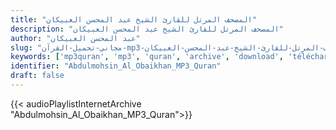 ```yaml
---
title: "المصحف المرتل للقارئ الشيخ عبد المحسن العبيكان"
description: "المصحف المرتل للقارئ الشيخ عبد المحسن العبيكان"
author: "عبد المحسن العبيكان"
slug: "مجاني-تحميل-القرآن-mp3-المصحف-المرتل-للقارئ-الشيخ-عبد-المحسن-العبيكان"
keywords: ['mp3quran', 'mp3', 'quran', 'archive', 'download', 'télécharger', 'coran', 'islam', 'Abdulmohsin', 'Al', 'Obaikhan', 'abdalmohsin', 'abd', 'almohsin', 'obaykan', 'عبد', 'المحسن', 'العبيكان', 'قرآن', 'مصحف', 'مرتل', 'مجود', 'القرآن', 'الكريم', 'المصحف', 'المرتل', 'المجود', 'إسلام', 'تحميل']
identifier: "Abdulmohsin_Al_Obaikhan_MP3_Quran"
draft: false
---
```


{{< audioPlaylistInternetArchive "Abdulmohsin_Al_Obaikhan_MP3_Quran">}}
